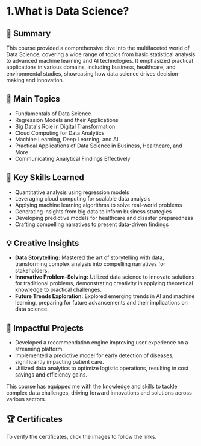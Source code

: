 # 1.What is Data Science?

## 📄 Summary
This course provided a comprehensive dive into the multifaceted world of Data Science, covering a wide range of topics from basic statistical analysis to advanced machine learning and AI technologies. It emphasized practical applications in various domains, including business, healthcare, and environmental studies, showcasing how data science drives decision-making and innovation.

## 📑 Main Topics
- Fundamentals of Data Science
- Regression Models and their Applications
- Big Data's Role in Digital Transformation
- Cloud Computing for Data Analytics
- Machine Learning, Deep Learning, and AI
- Practical Applications of Data Science in Business, Healthcare, and More
- Communicating Analytical Findings Effectively

## 🔑 Key Skills Learned
- Quantitative analysis using regression models
- Leveraging cloud computing for scalable data analysis
- Applying machine learning algorithms to solve real-world problems
- Generating insights from big data to inform business strategies
- Developing predictive models for healthcare and disaster preparedness
- Crafting compelling narratives to present data-driven findings

## 💡 Creative Insights
- **Data Storytelling:** Mastered the art of storytelling with data, transforming complex analysis into compelling narratives for stakeholders.
- **Innovative Problem-Solving:** Utilized data science to innovate solutions for traditional problems, demonstrating creativity in applying theoretical knowledge to practical challenges.
- **Future Trends Exploration:** Explored emerging trends in AI and machine learning, preparing for future advancements and their implications on data science.

## 🌟 Impactful Projects
- Developed a recommendation engine improving user experience on a streaming platform.
- Implemented a predictive model for early detection of diseases, significantly impacting patient care.
- Utilized data analytics to optimize logistic operations, resulting in cost savings and efficiency gains.

This course has equipped me with the knowledge and skills to tackle complex data challenges, driving forward innovations and solutions across various sectors.


## 🏆 Certificates 
To verify the certificates, click the images to follow the links.
